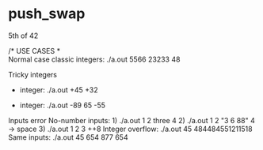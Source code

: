 # push_swap
5th of 42

/* USE CASES *\
Normal case
classic integers: ./a.out 5566 23233 48

Tricky integers
+ integer: ./a.out +45 +32
- integer: ./a.out -89 65 -55

Inputs error
No-number inputs: 
	1) ./a.out 1 2 three 4
	2) ./a.out 1 2 "3 6 88" 4 -> space
	3) ./a.out 1 2 3 ++8
Integer overflow: ./a.out 45 484484551211518
Same inputs: ./a.out 45 654 877 654
